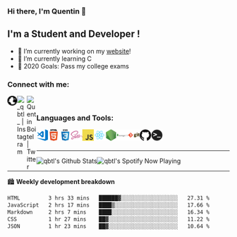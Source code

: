 ### Hi there, I'm Quentin 👋

## I'm a Student and Developer !
- 🔭 I’m currently working on my [website]!
- 🌱 I’m currently learning C
- 🥅 2020 Goals: Pass my college exams

### Connect with me:

[<img align="left" alt="quentinboitel.netlify.app" width="22px" src="https://raw.githubusercontent.com/iconic/open-iconic/master/svg/globe.svg" />][website]
[<img align="left" alt="_qbtl_ | Instagram" width="22px" src="https://cdn.jsdelivr.net/npm/simple-icons@v3/icons/instagram.svg" />][instagram]
[<img align="left" alt="Quentin Boitel | Twitter" width="22px" src="https://cdn.jsdelivr.net/npm/simple-icons@v3/icons/twitter.svg" />][twitter]

<br />

### Languages and Tools:

[<img align="left" alt="Visual Studio Code" width="26px" src="https://raw.githubusercontent.com/github/explore/80688e429a7d4ef2fca1e82350fe8e3517d3494d/topics/visual-studio-code/visual-studio-code.png" />][vs-code]
[<img align="left" alt="HTML5" width="26px" src="https://raw.githubusercontent.com/github/explore/80688e429a7d4ef2fca1e82350fe8e3517d3494d/topics/html/html.png" />][html5]
[<img align="left" alt="CSS3" width="26px" src="https://raw.githubusercontent.com/github/explore/80688e429a7d4ef2fca1e82350fe8e3517d3494d/topics/css/css.png" />][css3]
[<img align="left" alt="Sass" width="26px" src="https://raw.githubusercontent.com/github/explore/80688e429a7d4ef2fca1e82350fe8e3517d3494d/topics/sass/sass.png" />][sass]
[<img align="left" alt="JavaScript" width="26px" src="https://raw.githubusercontent.com/github/explore/80688e429a7d4ef2fca1e82350fe8e3517d3494d/topics/javascript/javascript.png" />][js]
[<img align="left" alt="React" width="26px" src="https://raw.githubusercontent.com/github/explore/80688e429a7d4ef2fca1e82350fe8e3517d3494d/topics/react/react.png" />][react]
[<img align="left" alt="Node.js" width="26px" src="https://raw.githubusercontent.com/github/explore/80688e429a7d4ef2fca1e82350fe8e3517d3494d/topics/nodejs/nodejs.png" />][node]
[<img align="left" alt="MongoDB" width="26px" src="https://raw.githubusercontent.com/github/explore/80688e429a7d4ef2fca1e82350fe8e3517d3494d/topics/mongodb/mongodb.png" />][mongo]
[<img align="left" alt="Git" width="26px" src="https://raw.githubusercontent.com/github/explore/80688e429a7d4ef2fca1e82350fe8e3517d3494d/topics/git/git.png" />][git]
[<img align="left" alt="GitHub" width="26px" src="https://raw.githubusercontent.com/github/explore/78df643247d429f6cc873026c0622819ad797942/topics/github/github.png" />][github]
[<img align="left" alt="Terminal" width="26px" src="https://raw.githubusercontent.com/github/explore/80688e429a7d4ef2fca1e82350fe8e3517d3494d/topics/terminal/terminal.png" />][terminal]

<br />
<br />

---

<img align="left" alt="qbtl's Github Stats" src="https://github-readme-stats.codestackr.vercel.app/api?username=qbtl&show_icons=true&hide_border=true&hide=stars,contribs&include_all_commits=true" /><img alt="qbtl's Spotify Now Playing" src="https://spotify-github-profile.vercel.app/api/view.svg?uid=tintin1789&cover_image=false" />

---
🏙 **Weekly development breakdown**
<!--START_SECTION:waka-->
```text
HTML         3 hrs 33 mins   ██████▓░░░░░░░░░░░░░░░░░░   27.31 % 
JavaScript   2 hrs 17 mins   ████▒░░░░░░░░░░░░░░░░░░░░   17.66 % 
Markdown     2 hrs 7 mins    ████░░░░░░░░░░░░░░░░░░░░░   16.34 % 
CSS          1 hr 27 mins    ██▓░░░░░░░░░░░░░░░░░░░░░░   11.22 % 
JSON         1 hr 23 mins    ██▓░░░░░░░░░░░░░░░░░░░░░░   10.64 % 
```
<!--END_SECTION:waka-->

[website]: https://quentinboitel.netlify.app
[instagram]: https://www.instagram.com/_qbtl_
[twitter]: https://www.twitter.com/qbtl2
[vs-code]: https://code.visualstudio.com
[html5]: https://developer.mozilla.org/en-US/docs/Web/Guide/HTML/HTML5
[github]: https://www.github.com
[css3]: https://developer.mozilla.org/en-US/docs/Web/CSS
[js]: https://developer.mozilla.org/en-US/docs/Web/JavaScript
[sass]: https://www.sass-lang.com
[node]: https://www.nodejs.org/en/
[react]: https://www.reactjs.org
[terminal]: https://en.wikipedia.org/wiki/Bash_(Unix_shell)
[git]: https://www.git-scm.com
[mongo]: https://www.mongodb.com
